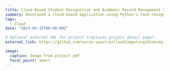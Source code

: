 ```yaml
---
title: Cloud-Based Student Recognition and Academic Record Management System
summary: Developed a cloud-based application using Python's face-recognition library to integrate advanced face-recognition techniques. The system processes classroom videos, identifies students' faces, and retrieves their academic records from DynamoDB. Implemented on AWS Lambda PaaS for efficient, accurate, and cost-effective student recognition and academic record management.
tags:
  - Cloud
date: "2023-03-15T00:00:00Z"

# Optional external URL for project (replaces project detail page).
external_link: https://github.com/varun-spectre/CloudComputing/blob/main/project_2/CSE546%20P2.pdf

image:
  caption: Image from project pdf
  focal_point: Smart
---
```

